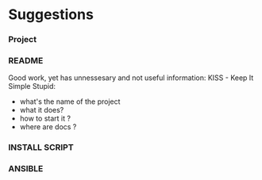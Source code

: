 # Suggestions

### Project


### README
Good work, yet has unnessesary and not useful information: KISS - Keep It Simple Stupid: 
- what's the name of the project
- what it does?
- how to start it ?
- where are docs ?

### INSTALL SCRIPT


### ANSIBLE
